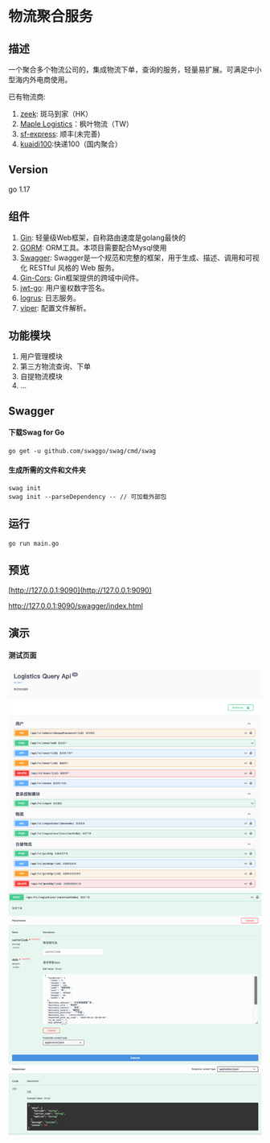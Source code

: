 # 物流聚合服务

## 描述
一个聚合多个物流公司的，集成物流下单，查询的服务，轻量易扩展。可满足中小型海内外电商使用。

已有物流商:
1. [zeek](https://www.zeek.one): 斑马到家（HK）
2. [Maple Logistics](http://www.25431010.tw/Search.php)：枫叶物流（TW）
3. [sf-express](https://www.sf-express.com/): 顺丰(未完善)
4. [kuaidi100](https://www.kuaidi100.com):快递100（国内聚合）

## Version
go 1.17

## 组件
1. [Gin](https://github.com/gin-gonic/gin): 轻量级Web框架，自称路由速度是golang最快的 
2. [GORM](https://gorm.io/index.html): ORM工具。本项目需要配合Mysql使用 
3. [Swagger](https://github.com/swaggo/swag): Swagger是一个规范和完整的框架，用于生成、描述、调用和可视化 RESTful 风格的 Web 服务。
4. [Gin-Cors](https://github.com/gin-contrib/cors): Gin框架提供的跨域中间件。
5. [jwt-go](https://github.com/dgrijalva/jwt-go): 用户鉴权数字签名。
6. [logrus](https://github.com/sirupsen/logrus): 日志服务。
7. [viper](https://github.com/spf13/viper): 配置文件解析。

## 功能模块
1. 用户管理模块
2. 第三方物流查询、下单
3. 自提物流模块
4. ...

## Swagger
#### 下载Swag for Go
```shell
go get -u github.com/swaggo/swag/cmd/swag
```

#### 生成所需的文件和文件夹

```shell
swag init
swag init --parseDependency -- // 可加载外部包
```

## 运行
```shell
go run main.go
```

## 预览
[http://127.0.0.1:9090](http://127.0.0.1:9090)

[http://127.0.0.1:9090/swagger/index.html ](http://127.0.0.1:9090/swagger/index.html )

## 演示
#### 测试页面
![demo1](https://raw.githubusercontent.com/Mzihao/go-logistics/master/demo/demo.png)
![demo2](https://raw.githubusercontent.com/Mzihao/go-logistics/master/demo/demo2.png)
